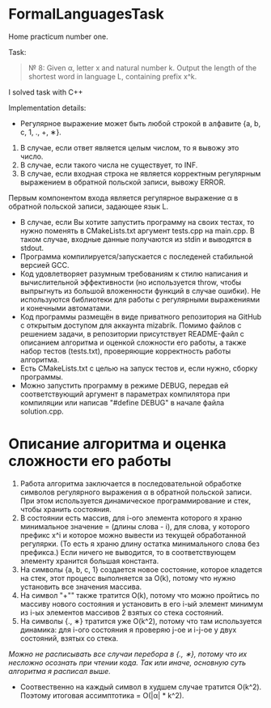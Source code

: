 # FormalLanguagesTask

Home practicum number one.

Task:
> № 8: 
> Given α, letter x and natural number k. Output the length of the shortest word in language L, containing prefix x^k.

I solved task with C++

Implementation details: 

* Регулярное выражение может быть любой строкой в алфавите {a, b, c, 1, ., +, ∗}. 
1. В случае, если ответ является целым числом, то я вывожу это число. 
2. В случае, если такого числа не существует, то INF. 
3. В случае, если входная строка не является корректным регулярным выражением в обратной польской записи, вывожу ERROR.

Первым компонентом входа является регулярное выражение α в обратной польской записи, задающее язык L.

* В случае, если Вы хотите запустить программу на своих тестах, то нужно поменять в CMakeLists.txt аргумент tests.cpp на main.cpp. В таком случае, входные данные получаются из stdin и выводятся в stdout. 
* Программа компилируется/запускается с последеней стабильной версией GCC.
* Код удовлетворяет разумным требованиям к стилю написания и вычислительной эффективности (но используется throw, чтобы выпрыгнуть из большой вложенности функций в случае ошибки). 
Не используются библиотеки для работы с регулярными выражениями и конечными автоматами.
* Код программы размещён в виде приватного репозитория на GitHub с открытым доступом для аккаунта mizabrik. Помимо файлов с решением задачи, в репозитории присутствует README-файл с описанием алгоритма и оценкой сложности его работы, а также набор тестов (tests.txt), проверяющие корректность работы алгоритма.
* Есть CMakeLists.txt с целью на запуск тестов и, если нужно, сборку программы.
* Можно запустить программу в режиме DEBUG, передав ей соответствующий аргумент в параметрах компилятора при компиляции или написав "#define DEBUG" в начале файла solution.cpp.

# Описание алгоритма и оценка сложности его работы
1. Работа алгоритма заключается в последовательной обработке символов регулярного выражения α в обратной польской записи. При этом используется динамическое программирование и стек, чтобы хранить состояния.
2. В состоянии есть массив, для i-ого элемента которого я храню минимальное значение = (длины слова - i), для слова, у которого префикс x^i и которое можно вывести из текущей обработанной регулярки. (То есть я храню длину остатка минимального слова без префикса.) Если ничего не выводится, то в соответствующем элементу хранится большая константа.
3. На символы {a, b, c, 1} создается новое состояние, которое кладется на стек, этот процесс выполняется за O(k), потому что нужно установить все значения массива.
4. На символ "+"" также тратится O(k), потому что можно пройтись по массиву нового состояния и установить в его i-ый элемент минимум из i-ых элементов массивов 2 взятых со стека состояний.
5. На символы {., ∗} тратится уже O(k^2), потому что там используется динамика: для i-ого состояния я проверяю j-ое и i-j-ое у двух состояний, взятых со стека.

*Можно не расписывать все случаи перебора в {., ∗}, потому что их несложно осознать при чтении кода. Так или иначе, основную суть алгоритма я расписал выше.*
* Соотвественно на каждый символ в худшем случае тратится O(k^2). Поэтому итоговая ассимптотика = O(|α| * k^2).
